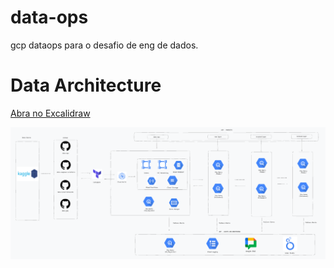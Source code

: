 # data-ops

gcp dataops para o desafio de eng de dados.

# Data Architecture

[Abra no Excalidraw](https://excalidraw.com/#json=YlapinIHTCmxO0UgA-EGB,VeAg3VX8p1rmIw5yvnHD8A)

![Diagrama](./Data-Architecture.png)
